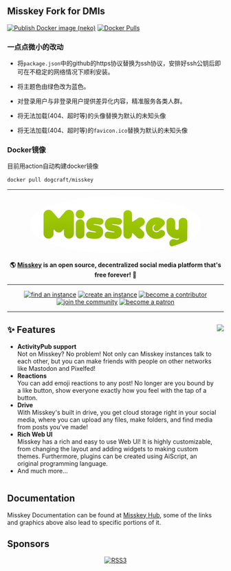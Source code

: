 ## Misskey Fork for DMIs 

[![Publish Docker image (neko)](https://github.com/ybw2016v/misskey/actions/workflows/docker-neko.yml/badge.svg)](https://github.com/ybw2016v/misskey/actions/workflows/docker-neko.yml)
[![Docker Pulls](https://img.shields.io/docker/pulls/dogcraft/misskey?color=7fbbff&logo=docker)](https://hub.docker.com/r/dogcraft/misskey)

### 一点点微小的改动

* 将`package.json`中的github的https协议替换为ssh协议，安排好ssh公钥后即可在不稳定的网络情况下顺利安装。

* 将主题色由绿色改为蓝色。

* 对登录用户与非登录用户提供差异化内容，精准服务各类人群。

* 将无法加载(404、超时等)的头像替换为默认的未知头像

* 将无法加载(404、超时等)的`favicon.ico`替换为默认的未知头像

### Docker镜像

目前用action自动构建docker镜像

```bash
docker pull dogcraft/misskey
```

********************************************************************************

<div align="center">
<a href="https://misskey-hub.net">
	<img src="./assets/title_float.svg" alt="Misskey logo" style="border-radius:50%" width="400"/>
</a>
	
**🌎 **[Misskey](https://misskey-hub.net/)** is an open source, decentralized social media platform that's free forever! 🚀**
	
---

<a href="https://misskey-hub.net/instances.html">
		<img src="https://custom-icon-badges.herokuapp.com/badge/find_an-instance-acea31?logoColor=acea31&style=for-the-badge&logo=misskey&labelColor=363B40" alt="find an instance"/></a>

<a href="https://misskey-hub.net/docs/install.html">
		<img src="https://custom-icon-badges.herokuapp.com/badge/create_an-instance-FBD53C?logoColor=FBD53C&style=for-the-badge&logo=server&labelColor=363B40" alt="create an instance"/></a>

<a href="./CONTRIBUTING.md">
		<img src="https://custom-icon-badges.herokuapp.com/badge/become_a-contributor-A371F7?logoColor=A371F7&style=for-the-badge&logo=git-merge&labelColor=363B40" alt="become a contributor"/></a>

<a href="https://discord.gg/Wp8gVStHW3">
		<img src="https://custom-icon-badges.herokuapp.com/badge/join_the-community-5865F2?logoColor=5865F2&style=for-the-badge&logo=discord&labelColor=363B40" alt="join the community"/></a>

<a href="https://www.patreon.com/syuilo">
		<img src="https://custom-icon-badges.herokuapp.com/badge/become_a-patron-F96854?logoColor=F96854&style=for-the-badge&logo=patreon&labelColor=363B40" alt="become a patron"/></a>
	
---

</div>

<div>

<a href="https://xn--931a.moe/"><img src="https://github.com/misskey-dev/misskey/blob/develop/assets/ai.png?raw=true" align="right" height="320px"/></a>

## ✨ Features
- **ActivityPub support**\
Not on Misskey? No problem! Not only can Misskey instances talk to each other, but you can make friends with people on other networks like Mastodon and Pixelfed!
- **Reactions**\
You can add emoji reactions to any post! No longer are you bound by a like button, show everyone exactly how you feel with the tap of a button.
- **Drive**\
With Misskey's built in drive, you get cloud storage right in your social media, where you can upload any files, make folders, and find media from posts you've made!
- **Rich Web UI**\
	Misskey has a rich and easy to use Web UI!
	It is highly customizable, from changing the layout and adding widgets to making custom themes.
	Furthermore, plugins can be created using AiScript, an original programming language.
- And much more...

</div>

<div style="clear: both;"></div>

## Documentation

Misskey Documentation can be found at [Misskey Hub](https://misskey-hub.net/), some of the links and graphics above also lead to specific portions of it.

## Sponsors
<div align="center">
	<a class="rss3" title="RSS3" href="https://rss3.io/" target="_blank"><img src="https://rss3.mypinata.cloud/ipfs/QmUG6H3Z7D5P511shn7sB4CPmpjH5uZWu4m5mWX7U3Gqbu" alt="RSS3" height="60"></a>
</div>
